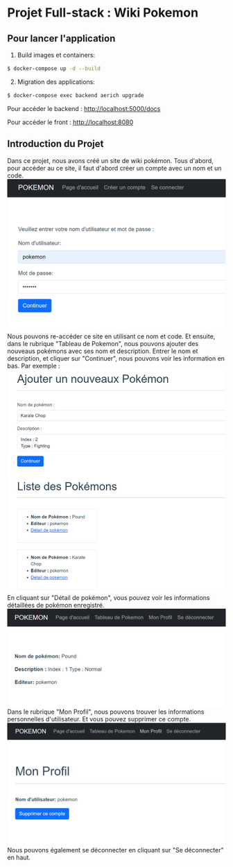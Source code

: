 # Projet Full-stack : Wiki Pokemon


## Pour lancer l'application

1. Build images et containers:

```sh
$ docker-compose up -d --build
```

2. Migration des applications:

```sh
$ docker-compose exec backend aerich upgrade
```

Pour accéder le backend : [http://localhost:5000/docs](http://localhost:5000/docs)


Pour accéder le front : [http://localhost:8080](http://localhost:8080) 


## Introduction du Projet
Dans ce projet, nous avons créé un site de wiki pokémon. 
Tous d'abord, pour accéder au ce site, il faut d'abord créer un compte avec un nom et un code. ![image](https://github.com/Hao-Li-lih/FULL-STACK_POKEMON/blob/main/photo/photo2.png) Nous pouvons re-accéder ce site en utilisant ce nom et code. 
Et ensuite, dans le rubrique "Tableau de Pokemon", nous pouvons ajouter des nouveaus pokémons avec ses nom et description. Entrer le nom et description, et cliquer sur "Continuer", nous pouvons voir les information en bas. Par exemple : ![image](https://github.com/Hao-Li-lih/FULL-STACK_POKEMON/blob/main/photo/photo1.png) En cliquant sur "Détail de pokémon", vous pouvez voir les informations détaillées de pokémon enregistré. ![image](https://github.com/Hao-Li-lih/FULL-STACK_POKEMON/blob/main/photo/photo4.png)
Dans le rubrique "Mon Profil", nous pouvons trouver les informations personnelles d'utilisateur. Et vous pouvez supprimer ce compte. ![image](https://github.com/Hao-Li-lih/FULL-STACK_POKEMON/blob/main/photo/photo3.png)
Nous pouvons également se déconnecter en cliquant sur "Se déconnecter" en haut.
